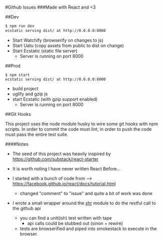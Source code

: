 #Github Issues
###Made with React and <3

##Dev

```bash
$ npm run dev
ecstatic serving dist/ at http://0.0.0.0:8000
```

* Start Watchify (browserify on changes to js)
* Start Uatu (copy assets from public to dist on change)
* Start Ecstatic (static file server)
  * Server is running on port 8000

##Prod

```
$ npm start
ecstatic serving dist/ at http://0.0.0.0:8000

```

* build project
* uglify and gzip js
* start Ecstatic (with gzip support enabled)
  * Server is running on port 8000
  
  
##Git Hooks

This project uses the node module husky to wire some git hooks with npm scripts. In order to commit the code must lint, in order to push the code must pass the entire test suite.

####Notes
* The seed of this project was heavily inspired by https://github.com/substack/react-starter

* It is worth noting I have never written React Before...

* I started with a bunch of code from --> https://facebook.github.io/react/docs/tutorial.html

  * changed "comment" to "issue" and quite a bit of work was done

* I wrote a small wrapper around the [xhr][xhr] module to do the restful call to the github api

  * you can find a unit(ish) test written with tape
    * api calls could be stubbed out (sinon + rewire)
  * tests are browserified and piped into smokestack to execute in the browser.

[xhr]: https://www.npmjs.com/package/xhr "xhr on npmjs.com"

